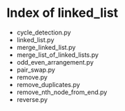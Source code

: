 # Index of linked_list

* cycle_detection.py
* linked_list.py
* merge_linked_list.py
* merge_list_of_linked_lists.py
* odd_even_arrangement.py
* pair_swap.py
* remove.py
* remove_duplicates.py
* remove_nth_node_from_end.py
* reverse.py

